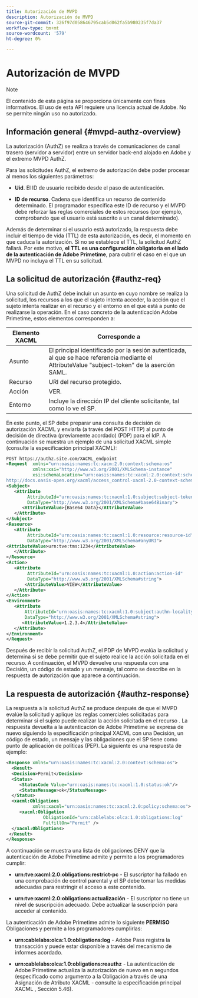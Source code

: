 ```yaml
---
title: Autorización de MVPD
description: Autorización de MVPD
source-git-commit: 326f97d058646795cab5d062fa5b980235f7da37
workflow-type: tm+mt
source-wordcount: '579'
ht-degree: 0%

---
```



# Autorización de MVPD

>[!NOTE]
>
>El contenido de esta página se proporciona únicamente con fines informativos. El uso de esta API requiere una licencia actual de Adobe. No se permite ningún uso no autorizado.

## Información general {#mvpd-authz-overview}

La autorización (AuthZ) se realiza a través de comunicaciones de canal trasero (servidor a servidor) entre un servidor back-end alojado en Adobe y el extremo MVPD AuthZ.

Para las solicitudes AuthZ, el extremo de autorización debe poder procesar al menos los siguientes parámetros:

* **Uid**. El ID de usuario recibido desde el paso de autenticación.

* **ID de recurso**. Cadena que identifica un recurso de contenido determinado. El programador especifica este ID de recurso y el MVPD debe reforzar las reglas comerciales de estos recursos (por ejemplo, comprobando que el usuario está suscrito a un canal determinado).

Además de determinar si el usuario está autorizado, la respuesta debe incluir el tiempo de vida (TTL) de esta autorización, es decir, el momento en que caduca la autorización. Si no se establece el TTL, la solicitud AuthZ fallará.  Por este motivo, **el TTL es una configuración obligatoria en el lado de la autenticación de Adobe Primetime**, para cubrir el caso en el que un MVPD no incluya el TTL en su solicitud.

## La solicitud de autorización {#authz-req}

Una solicitud de AuthZ debe incluir un asunto en cuyo nombre se realiza la solicitud, los recursos a los que el sujeto intenta acceder, la acción que el sujeto intenta realizar en el recurso y el entorno en el que está a punto de realizarse la operación. En el caso concreto de la autenticación Adobe Primetime, estos elementos corresponden a:

| Elemento XACML | Corresponde a |
|---------------|--------------------------------------------------------------------------------------------------------------------------------|
| Asunto | El principal identificado por la sesión autenticada, al que se hace referencia mediante el AttributeValue &quot;subject-token&quot; de la aserción SAML. |
| Recurso | URI del recurso protegido. |
| Acción | VER. |
| Entorno | Incluye la dirección IP del cliente solicitante, tal como lo ve el SP. |



En este punto, el SP debe preparar una consulta de decisión de autorización XACML y enviarla (a través del POST HTTP) al punto de decisión de directiva (previamente acordado) (PDP) para el IdP. A continuación se muestra un ejemplo de una solicitud XACML simple (consulte la especificación principal XACML):

```XML
POST https://authz.site.com/XACML_endpoint
<Request  xmlns="urn:oasis:names:tc:xacm:2.0:context:schema:os"
          xmlns:xsi="http://www.w3.org/2001/XMLSchema-instance"
          xsi:schemaLocation="urn:oasis:names:tc:xacml:2.0:context:schema:os
http://docs.oasis-open.org/xacml/access_control-xacml-2.0-context-schema-os.xsd">
<Subject>
   <Attribute
        AttributeId="urn:oasis:names:tc:xacml:1.0:subject:subject-token"
        DataType="http://www.w3.org/2001/XMLSchema#base64Binary">
      <AttributeValue>{Base64 Data}</AttributeValue>
   </Attribute>
</Subject>
<Resource>
   <Attribute
        AttributeId="urn:oasis:names:tc:xacml:1.0:resource:resource-id"
        DataType="http://www.w3.org/2001/XMLSchema#anyURI">
<AttributeValue>urn:tve:tms:1234</AttributeValue>
   </Attribute>
</Resource>
<Action>
   <Attribute
        AttributeId="urn:oasis:names:tc:xacml:1.0:action:action-id"
        DataType="http://www.w3.org/2001/XMLSchema#string">
       <AttributeValue>VIEW</AttributeValue>
   </Attribute>
</Action>
<Environment>
   <Attribute
       AttributeId="urn:oasis:names:tc:xacml:1.0:subject:authn-locality:ip-address"
       DataType="http://www.w3.org/2001/XMLSchema#string">
      <AttributeValue>1.2.3.4</AttributeValue>
   </Attribute>
</Environment>
</Request>
```


Después de recibir la solicitud AuthZ, el PDP de MVPD evalúa la solicitud y determina si se debe permitir que el sujeto realice la acción solicitada en el recurso. A continuación, el MVPD devuelve una respuesta con una Decisión, un código de estado y un mensaje, tal como se describe en la respuesta de autorización que aparece a continuación.

## La respuesta de autorización {#authz-response}

La respuesta a la solicitud AuthZ se produce después de que el MVPD evalúe la solicitud y aplique las reglas comerciales solicitadas para determinar si el sujeto puede realizar la acción solicitada en el recurso . La respuesta devuelta a la autenticación de Adobe Primetime se expresa de nuevo siguiendo la especificación principal XACML con una Decisión, un código de estado, un mensaje y las obligaciones que el SP tiene como punto de aplicación de políticas (PEP). La siguiente es una respuesta de ejemplo:

```XML
<Response xmlns="urn:oasis:names:tc:xacml:2.0:context:schema:os">
  <Result>
  <Decision>Permit</Decision>
  <Status>
     <StatusCode Value="urn:oasis:names:tc:xacml:1.0:status:ok"/>
     <StatusMessage>ok</StatusMessage>
  </Status>
  <xacml:Obligations     
          xmlns:xacml="urn:oasis:names:tc:xacml:2.0:policy:schema:os">
     <xacml:Obligation    
              ObligationId="urn:cablelabs:olca:1.0:obligations:log"
              FulfillOn="Permit" />
  </xacml:Obligations>
 </Result>
</Response>
```

A continuación se muestra una lista de obligaciones DENY que la autenticación de Adobe Primetime admite y permite a los programadores cumplir:

* **urn:tve:xacml:2.0:obligations:restrict-pc** - El suscriptor ha fallado en una comprobación de control parental y el SP debe tomar las medidas adecuadas para restringir el acceso a este contenido.

* **urn:tve:xacml:2.0:obligations:actualización** - El suscriptor no tiene un nivel de suscripción adecuado.  Debe actualizar la suscripción para acceder al contenido.

La autenticación de Adobe Primetime admite lo siguiente **PERMISO** Obligaciones y permite a los programadores cumplirlas:

* **urn:cablelabs:olca:1.0:obligations:log** - Adobe Pass registra la transacción y puede estar disponible a través del mecanismo de informes acordado.

* **urn:cablelabs:olca:1.0:obligations:reauthz** - La autenticación de Adobe Primetime actualiza la autorización de nuevo en n segundos (especificado como argumento a la Obligación a través de una Asignación de Atributo XACML - consulte la especificación principal XACML , Sección 5.46).

<!--
>![RelatedInformation]
>* [Preflight Authorization](/help/authentication/preflight-authz.md)
>* [Authentication](/help/authentication/authn-usecase.md)
-->